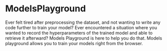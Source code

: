 # ModelsPlayground
Ever felt tired after preprocessing the dataset, and not wanting to write any code further to train your model? Ever encountered a situation where you wanted to record the hyperparameters of the trained model and able to retrieve it afterward? Models Playground is here to help you do that. Models playground allows you to train your models right from the browser.
